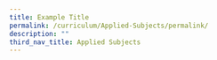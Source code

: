 ```yaml
---
title: Example Title
permalink: /curriculum/Applied-Subjects/permalink/
description: ""
third_nav_title: Applied Subjects
---
```

